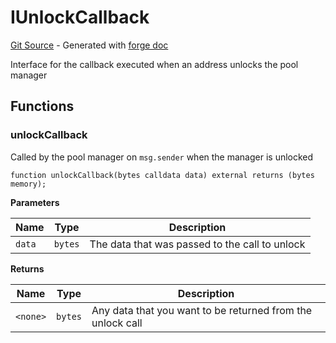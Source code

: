 # IUnlockCallback
[Git Source](https://github.com/uniswap/v4-core/blob/b619b6718e31aa5b4fa0286520c455ceb950276d/src/interfaces/callback/IUnlockCallback.sol) - Generated with [forge doc](https://book.getfoundry.sh/reference/forge/forge-doc)

Interface for the callback executed when an address unlocks the pool manager


## Functions
### unlockCallback

Called by the pool manager on `msg.sender` when the manager is unlocked


```solidity
function unlockCallback(bytes calldata data) external returns (bytes memory);
```
**Parameters**

|Name|Type|Description|
|----|----|-----------|
|`data`|`bytes`|The data that was passed to the call to unlock|

**Returns**

|Name|Type|Description|
|----|----|-----------|
|`<none>`|`bytes`|Any data that you want to be returned from the unlock call|


